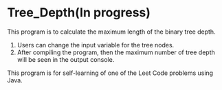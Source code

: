# Tree_Depth(In progress)
This program is to calculate the maximum length of the binary tree depth.

1) Users can change the input variable for the tree nodes.
2) After compiling the program, then the maximum number of tree depth will be seen in the output console.

This program is for self-learning of one of the Leet Code problems using Java.
